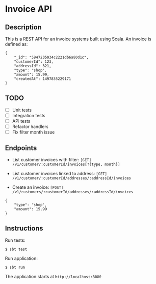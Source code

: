 # Invoice API

## Description

This is a REST API for an invoice systems built using Scala. An invoice is defined as:
```
{
    "_id": "5947235934c2221db6a80d1c",
    "customerId": 123,
    "addressId": 321,
    "type": "shop",
    "amount": 15.99,
    "createdAt": 1497835229171
}
```

## TODO

- [ ] Unit tests
- [ ] Integration tests
- [ ] API tests
- [ ] Refactor handlers
- [ ] Fix filter month issue

## Endpoints

- List customer invoices with filter: `[GET] /v1/customer/:customerId/invoices[?{type, month}]`

- List customer invoices linked to address: `[GET]  /v1/customer/:customerId/addresses/:addressId/invoices`

- Create an invoice: `[POST] /v1/customers/:customerId/addresses/:addressId/invoices`
```
{
    "type": "shop",
    "amount": 15.99
}
```

## Instructions

Run tests:
```
$ sbt test
```

Run application:
```
$ sbt run
```
The application starts at `http://localhost:8080`